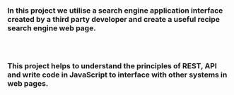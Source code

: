 <h3>In this project we utilise a search engine application interface created by a third party developer and create a useful recipe search engine web page.<h3>
<br>
<h3>This project helps to understand the principles of REST, API and write code in JavaScript to interface with other systems in web pages.</h3>
